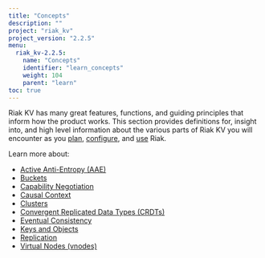 ```yaml
---
title: "Concepts"
description: ""
project: "riak_kv"
project_version: "2.2.5"
menu:
  riak_kv-2.2.5:
    name: "Concepts"
    identifier: "learn_concepts"
    weight: 104
    parent: "learn"
toc: true
---
```


[concept aae]: {{<baseurl>}}riak/kv/2.2.5/learn/concepts/active-anti-entropy
[concept buckets]: {{<baseurl>}}riak/kv/2.2.5/learn/concepts/buckets
[concept cap neg]: {{<baseurl>}}riak/kv/2.2.5/learn/concepts/capability-negotiation
[concept causal context]: {{<baseurl>}}riak/kv/2.2.5/learn/concepts/causal-context
[concept clusters]: {{<baseurl>}}riak/kv/2.2.5/learn/concepts/clusters
[concept crdts]: {{<baseurl>}}riak/kv/2.2.5/learn/concepts/crdts
[concept eventual consistency]: {{<baseurl>}}riak/kv/2.2.5/learn/concepts/eventual-consistency
[concept keys objects]: {{<baseurl>}}riak/kv/2.2.5/learn/concepts/keys-and-objects
[concept replication]: {{<baseurl>}}riak/kv/2.2.5/learn/concepts/replication
[concept strong consistency]: {{<baseurl>}}riak/kv/2.2.5/using/reference/strong-consistency
[concept vnodes]: {{<baseurl>}}riak/kv/2.2.5/learn/concepts/vnodes
[config index]: {{<baseurl>}}riak/kv/2.2.5/configuring
[plan index]: {{<baseurl>}}riak/kv/2.2.5/setup/planning
[use index]: {{<baseurl>}}riak/kv/2.2.5/using/


Riak KV has many great features, functions, and guiding principles that inform how the product works. This section provides definitions for, insight into, and high level information about the various parts of Riak KV you will encounter as you [plan][plan index], [configure][config index], and [use][use index] Riak.  

Learn more about:

* [Active Anti-Entropy (AAE)][concept aae]
* [Buckets][concept buckets]
* [Capability Negotiation][concept cap neg]
* [Causal Context][concept causal context]
* [Clusters][concept clusters]
* [Convergent Replicated Data Types (CRDTs)][concept crdts]
* [Eventual Consistency][concept eventual consistency]
* [Keys and Objects][concept keys objects]
* [Replication][concept replication]
* [Virtual Nodes (vnodes)][concept vnodes]

